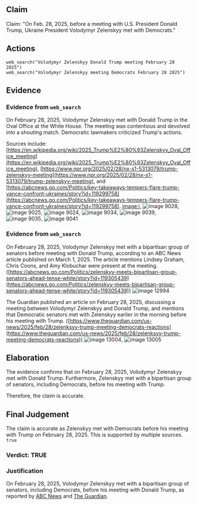 ## Claim
Claim: "On Feb. 28, 2025, before a meeting with U.S. President Donald Trump, Ukraine President Volodymyr Zelenskyy met with Democrats."

## Actions
```
web_search("Volodymyr Zelenskyy Donald Trump meeting February 28 2025")
web_search("Volodymyr Zelenskyy meeting Democrats February 28 2025")
```

## Evidence
### Evidence from `web_search`
On February 28, 2025, Volodymyr Zelenskyy met with Donald Trump in the Oval Office at the White House. The meeting was contentious and devolved into a shouting match. Democratic lawmakers criticized Trump's actions.

Sources include: [https://en.wikipedia.org/wiki/2025_Trump%E2%80%93Zelenskyy_Oval_Office_meeting](https://en.wikipedia.org/wiki/2025_Trump%E2%80%93Zelenskyy_Oval_Office_meeting), [https://www.npr.org/2025/02/28/nx-s1-5313079/trump-zelenskyy-meeting](https://www.npr.org/2025/02/28/nx-s1-5313079/trump-zelenskyy-meeting), and [https://abcnews.go.com/Politics/key-takeaways-tempers-flare-trump-vance-confront-ukraines/story?id=119299758](https://abcnews.go.com/Politics/key-takeaways-tempers-flare-trump-vance-confront-ukraines/story?id=119299758). <image:i>, ![image 9028](media/2025-08-30_21-46-1756590362-995189.jpg), ![image 9025](media/2025-08-30_21-45-1756590358-825187.jpg), ![image 9024](media/2025-08-30_21-45-1756590356-457523.jpg), ![image 9034](media/2025-08-30_21-46-1756590378-869177.jpg), ![image 9039](media/2025-08-30_21-46-1756590383-678912.jpg), ![image 9035](media/2025-08-30_21-46-1756590380-953170.jpg), ![image 9041](media/2025-08-30_21-46-1756590385-464464.jpg)


### Evidence from `web_search`
On February 28, 2025, Volodymyr Zelenskyy met with a bipartisan group of senators before meeting with Donald Trump, according to an ABC News article published on March 1, 2025. The article mentions Lindsey Graham, Chris Coons, and Amy Klobuchar were present at the meeting. ([https://abcnews.go.com/Politics/zelenskyy-meets-bipartisan-group-senators-ahead-tense-white/story?id=119305439](https://abcnews.go.com/Politics/zelenskyy-meets-bipartisan-group-senators-ahead-tense-white/story?id=119305439)) ![image 12994](media/2025-08-31_17-50-1756662640-507260.jpg)

The Guardian published an article on February 28, 2025, discussing a meeting between Volodymyr Zelenskyy and Donald Trump, and mentions that Democratic senators met with Zelenskyy earlier in the morning before his meeting with Trump. ([https://www.theguardian.com/us-news/2025/feb/28/zelenksyy-trump-meeting-democrats-reactions](https://www.theguardian.com/us-news/2025/feb/28/zelenksyy-trump-meeting-democrats-reactions)) ![image 13004](media/2025-08-31_17-50-1756662651-344000.jpg), ![image 13005](media/2025-08-31_17-50-1756662652-588307.jpg)


## Elaboration
The evidence confirms that on February 28, 2025, Volodymyr Zelenskyy met with Donald Trump. Furthermore, Zelenskyy met with a bipartisan group of senators, including Democrats, before his meeting with Trump.

Therefore, the claim is accurate.


## Final Judgement
The claim is accurate as Zelenskyy met with Democrats before his meeting with Trump on February 28, 2025. This is supported by multiple sources. `true`

### Verdict: TRUE

### Justification
On February 28, 2025, Volodymyr Zelenskyy met with a bipartisan group of senators, including Democrats, before his meeting with Donald Trump, as reported by [ABC News](https://abcnews.go.com/Politics/zelenskyy-meets-bipartisan-group-senators-ahead-tense-white/story?id=119305439) and [The Guardian](https://www.theguardian.com/us-news/2025/feb/28/zelenksyy-trump-meeting-democrats-reactions).
